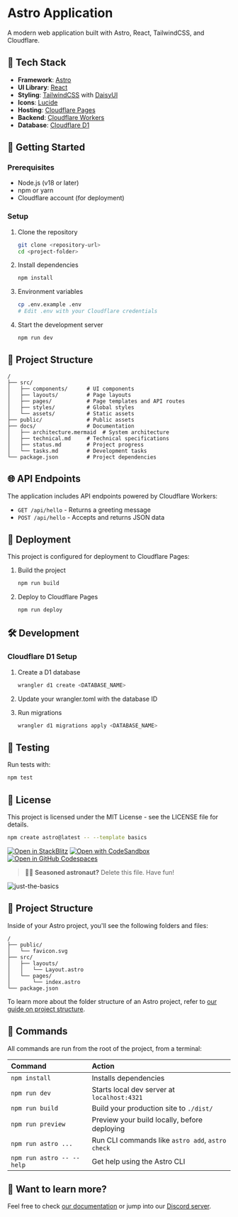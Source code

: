 # Astro Application

A modern web application built with Astro, React, TailwindCSS, and Cloudflare.

## 🚀 Tech Stack

- **Framework**: [Astro](https://astro.build/)
- **UI Library**: [React](https://reactjs.org/)
- **Styling**: [TailwindCSS](https://tailwindcss.com/) with [DaisyUI](https://daisyui.com/)
- **Icons**: [Lucide](https://lucide.dev/)
- **Hosting**: [Cloudflare Pages](https://pages.cloudflare.com/)
- **Backend**: [Cloudflare Workers](https://workers.cloudflare.com/)
- **Database**: [Cloudflare D1](https://developers.cloudflare.com/d1/)

## 🔧 Getting Started

### Prerequisites

- Node.js (v18 or later)
- npm or yarn
- Cloudflare account (for deployment)

### Setup

1. Clone the repository

   ```bash
   git clone <repository-url>
   cd <project-folder>
   ```

2. Install dependencies

   ```bash
   npm install
   ```

3. Environment variables

   ```bash
   cp .env.example .env
   # Edit .env with your Cloudflare credentials
   ```

4. Start the development server
   ```bash
   npm run dev
   ```

## 📂 Project Structure

```
/
├── src/
│   ├── components/      # UI components
│   ├── layouts/         # Page layouts
│   ├── pages/           # Page templates and API routes
│   ├── styles/          # Global styles
│   └── assets/          # Static assets
├── public/              # Public assets
├── docs/                # Documentation
│   ├── architecture.mermaid  # System architecture
│   ├── technical.md     # Technical specifications
│   ├── status.md        # Project progress
│   └── tasks.md         # Development tasks
└── package.json         # Project dependencies
```

## 🌐 API Endpoints

The application includes API endpoints powered by Cloudflare Workers:

- `GET /api/hello` - Returns a greeting message
- `POST /api/hello` - Accepts and returns JSON data

## 🚢 Deployment

This project is configured for deployment to Cloudflare Pages:

1. Build the project

   ```bash
   npm run build
   ```

2. Deploy to Cloudflare Pages
   ```bash
   npm run deploy
   ```

## 🛠️ Development

### Cloudflare D1 Setup

1. Create a D1 database

   ```bash
   wrangler d1 create <DATABASE_NAME>
   ```

2. Update your wrangler.toml with the database ID

3. Run migrations
   ```bash
   wrangler d1 migrations apply <DATABASE_NAME>
   ```

## 🧪 Testing

Run tests with:

```bash
npm test
```

## 📝 License

This project is licensed under the MIT License - see the LICENSE file for details.

```sh
npm create astro@latest -- --template basics
```

[![Open in StackBlitz](https://developer.stackblitz.com/img/open_in_stackblitz.svg)](https://stackblitz.com/github/withastro/astro/tree/latest/examples/basics)
[![Open with CodeSandbox](https://assets.codesandbox.io/github/button-edit-lime.svg)](https://codesandbox.io/p/sandbox/github/withastro/astro/tree/latest/examples/basics)
[![Open in GitHub Codespaces](https://github.com/codespaces/badge.svg)](https://codespaces.new/withastro/astro?devcontainer_path=.devcontainer/basics/devcontainer.json)

> 🧑‍🚀 **Seasoned astronaut?** Delete this file. Have fun!

![just-the-basics](https://github.com/withastro/astro/assets/2244813/a0a5533c-a856-4198-8470-2d67b1d7c554)

## 🚀 Project Structure

Inside of your Astro project, you'll see the following folders and files:

```text
/
├── public/
│   └── favicon.svg
├── src/
│   ├── layouts/
│   │   └── Layout.astro
│   └── pages/
│       └── index.astro
└── package.json
```

To learn more about the folder structure of an Astro project, refer to [our guide on project structure](https://docs.astro.build/en/basics/project-structure/).

## 🧞 Commands

All commands are run from the root of the project, from a terminal:

| Command                   | Action                                           |
| :------------------------ | :----------------------------------------------- |
| `npm install`             | Installs dependencies                            |
| `npm run dev`             | Starts local dev server at `localhost:4321`      |
| `npm run build`           | Build your production site to `./dist/`          |
| `npm run preview`         | Preview your build locally, before deploying     |
| `npm run astro ...`       | Run CLI commands like `astro add`, `astro check` |
| `npm run astro -- --help` | Get help using the Astro CLI                     |

## 👀 Want to learn more?

Feel free to check [our documentation](https://docs.astro.build) or jump into our [Discord server](https://astro.build/chat).
